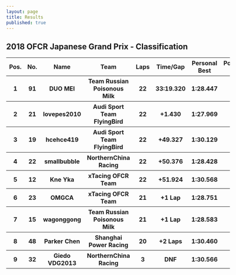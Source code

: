 ```yaml
---
layout: page
title: Results
published: true
---
```


## 2018 OFCR Japanese Grand Prix - Classification  
<font size="2">
<table style="width:120%">
	<tr>
		<th>Pos.</th>
		<th>No.</th>
		<th>Name</th>
		<th>Team</th>
		<th>Laps</th>
		<th>Time/Gap</th>
		<th>Personal Best</th>
		<th>Position Diff</th>
	</tr>
	<tr>
		<th>1</th>
		<th>91</th>
		<th>DUO MEI</th>
		<th>Team Russian Poisonous Milk</th>
		<th>22</th>
		<th>33:19.320</th>
		<th>1:28.447</th>
		<th>+1</th>
	</tr>
	<tr>
		<th>2</th>
		<th>21</th>
		<th>lovepes2010</th>
		<th>Audi Sport Team FlyingBird</th>
		<th>22</th>
		<th>+1.430</th>
		<th>1:27.969</th>
		<th>-1</th>
	</tr>
	<tr>
		<th>3</th>
		<th>19</th>
		<th>hcehce419</th>
		<th>Audi Sport Team FlyingBird</th>
		<th>22</th>
		<th>+49.327</th>
		<th>1:30.129</th>
		<th>+4</th>
	</tr>
	<tr>
		<th>4</th>
		<th>22</th>
		<th>smallbubble</th>
		<th>NorthernChina Racing</th>
		<th>22</th>
		<th>+50.376</th>
		<th>1:28.428</th>
		<th>+1</th>
	</tr>
	<tr>
		<th>5</th>
		<th>12</th>
		<th>Kne Yka</th>
		<th>xTacing OFCR Team</th>
		<th>22</th>
		<th>+51.924</th>
		<th>1:30.568</th>
		<th>+4</th>
	</tr>
	<tr>
		<th>6</th>
		<th>23</th>
		<th>OMGCA</th>
		<th>xTacing OFCR Team</th>
		<th>21</th>
		<th>+1 Lap</th>
		<th>1:28.751</th>
		<th>-2</th>
	</tr>
	<tr>
		<th>7</th>
		<th>15</th>
		<th>wagonggong</th>
		<th>Team Russian Poisonous Milk</th>
		<th>21</th>
		<th>+1 Lap</th>
		<th>1:28.583</th>
		<th>-4</th>
	</tr>
	<tr>
		<th>8</th>
		<th>48</th>
		<th>Parker Chen</th>
		<th>Shanghai Power Racing</th>
		<th>20</th>
		<th>+2 Laps</th>
		<th>1:30.460</th>
		<th>0</th>
	</tr>
	<tr>
		<th>9</th>
		<th>32</th>
		<th>Giedo VDG2013</th>
		<th>NorthernChina Racing</th>
		<th>3</th>
		<th>DNF</th>
		<th>1:30.566</th>
		<th>-3</th>
	</tr>
</table></font>